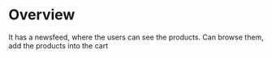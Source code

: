 # Overview
It has a newsfeed, where the users can see the products. Can browse them, add the products into the cart
